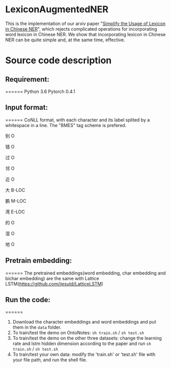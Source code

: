 # LexiconAugmentedNER
This is the implementation of our arxiv paper "[Simplify the Usage of Lexicon in Chinese NER](https://arxiv.org/pdf/1901.09453.pdf)", which rejects complicated operations for incorporating word lexicon in Chinese NER. We show that incorporating lexicon in Chinese NER can be quite simple and, at the same time, effective.

# Source code description
## Requirement:
======
Python 3.6
Pytorch 0.4.1

## Input format:
======
CoNLL format, with each character and its label splited by a whitespace in a line. The "BMES" tag scheme is prefered.

别 O 

错 O

过 O

邻 O

近 O

大 B-LOC

鹏 M-LOC

湾 E-LOC

的 O

湿 O

地 O

## Pretrain embedding:
======
The pretrained embeddings(word embedding, char embedding and bichar embedding) are the same with Lattice LSTM(https://github.com/jiesutd/LatticeLSTM)

## Run the code:
======
1. Download the character embeddings and word embeddings and put them in the `data` folder.
2. To train/test the demo on OntoNotes: `sh train.sh` / `sh test.sh`
3. To train/test the demo on the other three datasets: change the learning rate and lstm hidden dimension according to the paper and run `sh train.sh` / `sh test.sh`
3. To train/test your own data: modify the 'train.sh' or 'test.sh' file with your file path, and run the shell file.

